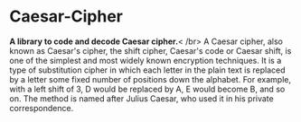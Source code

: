 # Caesar-Cipher
**A library to code and decode Caesar cipher.**< /br>
A Caesar cipher, also known as Caesar's cipher, the shift cipher, Caesar's code or Caesar shift, is one of the simplest and most widely known encryption techniques. It is a type of substitution cipher in which each letter in the plain text is replaced by a letter some fixed number of positions down the alphabet. For example, with a left shift of 3, D would be replaced by A, E would become B, and so on. The method is named after Julius Caesar, who used it in his private correspondence.
